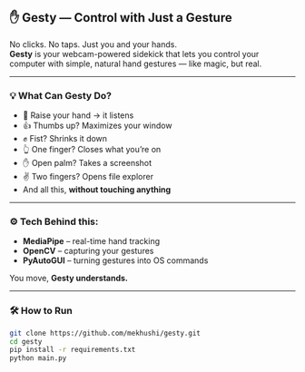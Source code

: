 ## ✋ Gesty — Control with Just a Gesture

No clicks. No taps. Just you and your hands.  
**Gesty** is your webcam-powered sidekick that lets you control your computer with simple, natural hand gestures — like magic, but real.

---

### 💡 What Can Gesty Do?

- 👋 Raise your hand → it listens  
- 👍 Thumbs up? Maximizes your window  
- ✊ Fist? Shrinks it down  
- 👆 One finger? Closes what you’re on  
- ✋ Open palm? Takes a screenshot  
- ✌ Two fingers? Opens file explorer  
- And all this, **without touching anything**

---

### ⚙️ Tech Behind this:

- **MediaPipe** – real-time hand tracking  
- **OpenCV** – capturing your gestures  
- **PyAutoGUI** – turning gestures into OS commands  

You move, **Gesty understands.**

---

### 🛠 How to Run

```bash
git clone https://github.com/mekhushi/gesty.git
cd gesty
pip install -r requirements.txt
python main.py
